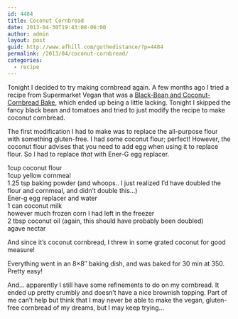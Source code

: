 ```yaml
---
id: 4484
title: Coconut Cornbread
date: 2013-04-30T19:43:08-06:00
author: admin
layout: post
guid: http://www.afhill.com/gothedistance/?p=4484
permalink: /2013/04/coconut-cornbread/
categories:
  - recipe
---
```

Tonight I decided to try making cornbread again. A few months ago I tried a recipe from Supermarket Vegan that was a [Black-Bean and Coconut-Cornbread Bake](http://www.afhill.com/gothedistance/2013/02/jamaican-style-black-bean-and-coconut-cornbread-bake/ "Jamaican-style Black Bean and Coconut-Cornbread Bake"), which ended up being a little lacking. Tonight I skipped the fancy black bean and tomatoes and tried to just modify the recipe to make coconut cornbread.

The first modification I had to make was to replace the all-purpose flour with something gluten-free. I had some coconut flour; perfect! However, the coconut flour advises that you need to add egg when using it to replace flour. So I had to replace _that_ with Ener-G egg replacer. 

1cup coconut flour  
1cup yellow cornmeal  
1.25 tsp baking powder (and whoops.. I just realized I&#8217;d have doubled the flour and cornmeal, and didn&#8217;t double this&#8230;)  
Ener-g egg replacer and water  
1 can coconut milk  
however much frozen corn I had left in the freezer  
2 tbsp coconut oil (again, this should have probably been doubled)  
agave nectar

And since it&#8217;s coconut cornbread, I threw in some grated coconut for good measure!

Everything went in an 8&#215;8&#8243; baking dish, and was baked for 30 min at 350. Pretty easy!

And&#8230; apparently I still have some refinements to do on my cornbread. It ended up pretty crumbly and doesn&#8217;t have a nice brownish topping. Part of me can&#8217;t help but think that I may never be able to make the vegan, gluten-free cornbread of my dreams, but I may keep trying&#8230;